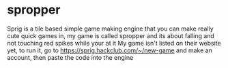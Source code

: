# spropper

Sprig is a tile based simple game making engine that you can make really cute quick games in, my game is called spropper and its about falling and not touching red spikes while your at it
My game isn't listed on their website yet, to run it, go to https://sprig.hackclub.com/~/new-game and make an account, then paste the code into the engine
